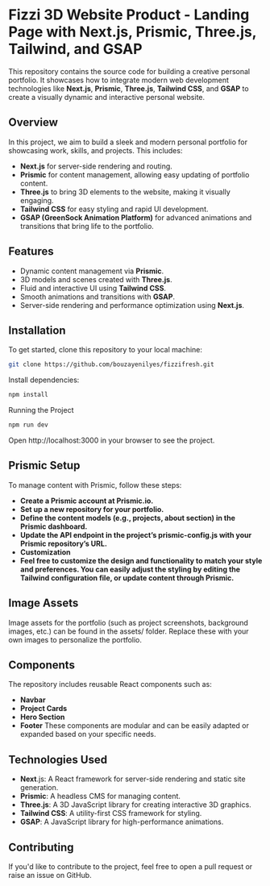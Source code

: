 # Fizzi 3D Website Product - Landing Page with Next.js, Prismic, Three.js, Tailwind, and GSAP

This repository contains the source code for building a creative personal portfolio. It showcases how to integrate modern web development technologies like **Next.js**, **Prismic**, **Three.js**, **Tailwind CSS**, and **GSAP** to create a visually dynamic and interactive personal website.

## Overview

In this project, we aim to build a sleek and modern personal portfolio for showcasing work, skills, and projects. This includes:
- **Next.js** for server-side rendering and routing.
- **Prismic** for content management, allowing easy updating of portfolio content.
- **Three.js** to bring 3D elements to the website, making it visually engaging.
- **Tailwind CSS** for easy styling and rapid UI development.
- **GSAP (GreenSock Animation Platform)** for advanced animations and transitions that bring life to the portfolio.

## Features

- Dynamic content management via **Prismic**.
- 3D models and scenes created with **Three.js**.
- Fluid and interactive UI using **Tailwind CSS**.
- Smooth animations and transitions with **GSAP**.
- Server-side rendering and performance optimization using **Next.js**.

## Installation

To get started, clone this repository to your local machine:

```bash
git clone https://github.com/bouzayenilyes/fizzifresh.git
```
Install dependencies:

```bash 
npm install
```
Running the Project

```bash 
npm run dev
```
Open http://localhost:3000 in your browser to see the project.

## Prismic Setup
To manage content with Prismic, follow these steps:

- **Create a Prismic account at Prismic.io.**
- **Set up a new repository for your portfolio.**
- **Define the content models (e.g., projects, about section) in the Prismic dashboard.**
- **Update the API endpoint in the project’s prismic-config.js with your Prismic repository’s URL.**
- **Customization**
- **Feel free to customize the design and functionality to match your style and preferences. You can easily adjust the styling by editing the Tailwind configuration file, or update content through Prismic.**

## Image Assets
Image assets for the portfolio (such as project screenshots, background images, etc.) can be found in the assets/ folder. Replace these with your own images to personalize the portfolio.

## Components
The repository includes reusable React components such as:

- **Navbar**
- **Project Cards**
- **Hero Section**
- **Footer**
These components are modular and can be easily adapted or expanded based on your specific needs.

## Technologies Used
- **Next**.js: A React framework for server-side rendering and static site generation.
- **Prismic**: A headless CMS for managing content.
- **Three.js**: A 3D JavaScript library for creating interactive 3D graphics.
- **Tailwind CSS**: A utility-first CSS framework for styling.
- **GSAP**: A JavaScript library for high-performance animations.
## Contributing
If you'd like to contribute to the project, feel free to open a pull request or raise an issue on GitHub.
